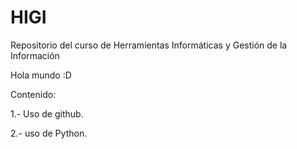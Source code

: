 # HIGI
Repositorio del curso de Herramientas Informáticas y Gestión de la Información

Hola mundo :D

Contenido:

1.- Uso de github.

2.- uso de Python.
